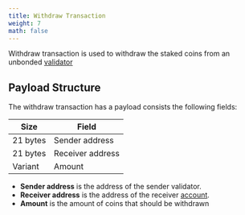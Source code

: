 ```yaml
---
title: Withdraw Transaction
weight: 7
math: false
---
```


Withdraw transaction is used to withdraw the staked coins from an unbonded
[validator](/docs/concepts/blockchain/validator/)

## Payload Structure

The withdraw transaction has a payload consists the following fields:

| Size     | Field            |
| -------- | ---------------- |
| 21 bytes | Sender address   |
| 21 bytes | Receiver address |
| Variant  | Amount           |

- **Sender address** is the address of the sender validator.
- **Receiver address** is the address of the receiver [account](/docs/concepts/blockchain/account/).
- **Amount** is the amount of coins that should be withdrawn
